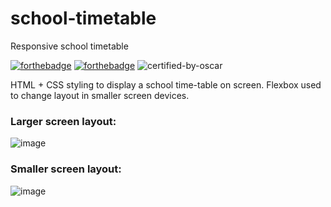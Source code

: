 # school-timetable
Responsive school timetable

[![forthebadge](https://forthebadge.com/images/badges/uses-html.svg)](https://forthebadge.com)
[![forthebadge](https://forthebadge.com/images/badges/uses-css.svg)](https://forthebadge.com)
![certified-by-oscar](https://user-images.githubusercontent.com/110251375/190416969-287d48b4-906f-414b-9e45-08036a251894.svg)



HTML + CSS styling to display a school time-table on screen. Flexbox used to change layout in smaller screen devices.

### Larger screen layout: 
![image](https://user-images.githubusercontent.com/110251375/190414957-211b925a-02f0-453b-aee1-c25f4975dbeb.png)



### Smaller screen layout: 
![image](https://user-images.githubusercontent.com/110251375/190414875-7bf489b7-59fa-4916-91f7-003c6af10131.png)



